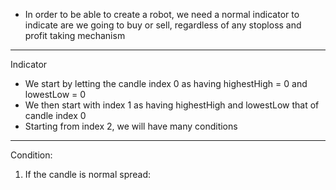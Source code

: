 * In order to be able to create a robot, we need a normal indicator to indicate are we going to buy or sell, regardless of any stoploss 
and profit taking mechanism
--- 
Indicator
* We start by letting the candle index 0 as having highestHigh = 0 and lowestLow = 0
* We then start with index 1 as having highestHigh and lowestLow that of candle index 0
* Starting from index 2, we will have many conditions
---
Condition:
1) If the candle is normal spread:
